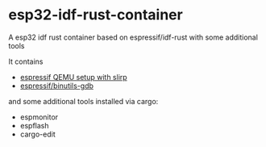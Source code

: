 # esp32-idf-rust-container
A esp32 idf rust container based on espressif/idf-rust with some additional tools

It contains 
- [espressif QEMU setup with slirp](https://github.com/mike1703/esp32-qemu)
- [espressif/binutils-gdb](https://github.com/espressif/binutils-gdb/releases)

and some additional tools installed via cargo:

- espmonitor
- espflash
- cargo-edit

